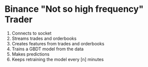 # Binance "Not so high frequency" Trader
1. Connects to socket
2. Streams trades and orderbooks
3. Creates features from trades and orderbooks
4. Trains a GBDT model from the data
5. Makes predictions
6. Keeps retraining the model every [n] minutes